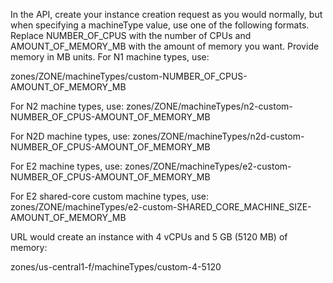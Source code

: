 In the API, create your instance creation request as you would normally, but when specifying a machineType value, use one of the following formats. Replace NUMBER_OF_CPUS with the number of CPUs and AMOUNT_OF_MEMORY_MB with the amount of memory you want. Provide memory in MB units.
For N1 machine types, use:

zones/ZONE/machineTypes/custom-NUMBER_OF_CPUS-AMOUNT_OF_MEMORY_MB

For N2 machine types, use:
zones/ZONE/machineTypes/n2-custom-NUMBER_OF_CPUS-AMOUNT_OF_MEMORY_MB

For N2D machine types, use:
zones/ZONE/machineTypes/n2d-custom-NUMBER_OF_CPUS-AMOUNT_OF_MEMORY_MB

For E2 machine types, use:
zones/ZONE/machineTypes/e2-custom-NUMBER_OF_CPUS-AMOUNT_OF_MEMORY_MB

For E2 shared-core custom machine types, use:
zones/ZONE/machineTypes/e2-custom-SHARED_CORE_MACHINE_SIZE-AMOUNT_OF_MEMORY_MB

URL would create an instance with 4 vCPUs and 5 GB (5120 MB) of memory:


zones/us-central1-f/machineTypes/custom-4-5120 

<!--
**Laharikaranam35/Laharikaranam35** is a ✨ _special_ ✨ repository because its `README.md` (this file) appears on your GitHub profile.
